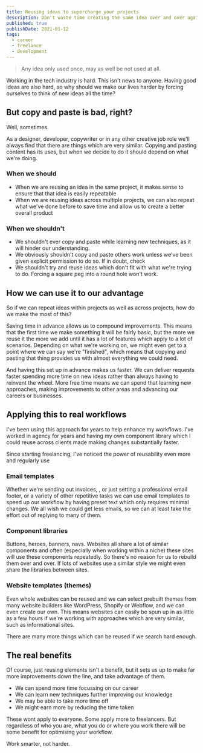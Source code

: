 ```yaml
---
title: Reusing ideas to supercharge your projects
description: Don't waste time creating the same idea over and over again. Here's how I work smart, not hard, by reusing ideas across many projects.
published: true
publishDate: 2021-01-12
tags:
  - career
  - freelance
  - development
---
```


> Any idea only used once, may as well be not used at all.

Working in the tech industry is hard. This isn't news to anyone. Having good ideas are also hard, so why should we make our lives harder by forcing ourselves to think of new ideas all the time?

## But copy and paste is bad, right?

Well, sometimes.

As a designer, developer, copywriter or in any other creative job role we'll always find that there are things which are very similar. Copying and pasting content has its uses, but when we decide to do it should depend on what we're doing.

### When we should

- When we are reusing an idea in the same project, it makes sense to ensure that that idea is easily repeatable
- When we are reusing ideas across multiple projects, we can also repeat what we've done before to save time and allow us to create a better overall product

### When we shouldn't

- We shouldn't ever copy and paste while learning new techniques, as it will hinder our understanding.
- We obviously shouldn't copy and paste others work unless we've been given explicit permission to do so. If in doubt, check
- We shouldn't try and reuse ideas which don't fit with what we're trying to do. Forcing a square peg into a round hole won't work.

## How we can use it to our advantage

So if we can repeat ideas within projects as well as across projects, how do we make the most of this?

Saving time in advance allows us to compound improvements. This means that the first time we make something it will be fairly basic, but the more we reuse it the more we add until it has a lot of features which apply to a lot of scenarios. Depending on what we're working on, we might even get to a point where we can say we're "finished", which means that copying and pasting that thing provides us with almost everything we could need.

And having this set up in advance makes us faster. We can deliver requests faster spending more time on new ideas rather than always having to reinvent the wheel. More free time means we can spend that learning new approaches, making improvements to other areas and advancing our careers or businesses.

## Applying this to real workflows

I've been using this approach for years to help enhance my workflows. I've worked in agency for years and having my own component library which I could reuse across clients made making changes substantially faster.

Since starting freelancing, I've noticed the power of reusability even more and regularly use

### Email templates

Whether we're sending out invoices, , or just setting a professional email footer, or a variety of other repetitive tasks we can use email templates to speed up our workflow by having preset text which only requires minimal changes. We all wish we could get less emails, so we can at least take the effort out of replying to many of them.

### Component libraries

Buttons, heroes, banners, navs. Websites all share a lot of similar components and often (especially when working within a niche) these sites will use these components repeatedly. So there's no reason for us to rebuild them over and over. If lots of websites use a similar style we might even share the libraries between sites.

### Website templates (themes)

Even whole websites can be reused and we can select prebuilt themes from many website builders like WordPress, Shopify or Webflow, and we can even create our own. This means websites can easily be spun up in as little as a few hours if we're working with approaches which are very similar, such as informational sites.

There are many more things which can be reused if we search hard enough.

## The real benefits

Of course, just reusing elements isn't a benefit, but it sets us up to make far more improvements down the line, and take advantage of them.

- We can spend more time focussing on our career
- We can learn new techniques further improving our knowledge
- We may be able to take more time off
- We might earn more by reducing the time taken

These wont apply to everyone. Some apply more to freelancers. But regardless of who you are, what you do or where you work there will be some benefit for optimising your workflow.

Work smarter, not harder.
